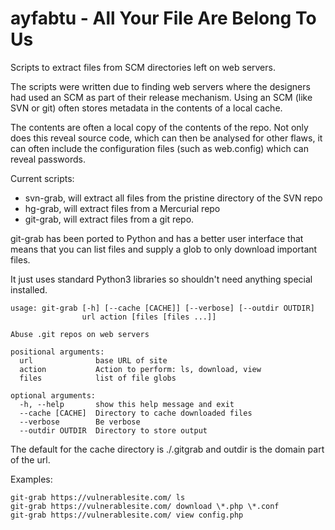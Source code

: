 ayfabtu - All Your File Are Belong To Us
========================================

Scripts to extract files from SCM directories left on web servers. 

The scripts were written due to finding web servers where the designers had used
an SCM as part of their release mechanism. Using an SCM (like SVN or git) often stores metadata in the contents of a local cache.

The contents are often a local copy of the contents of the repo. Not only does
this reveal source code, which can then be analysed for other flaws, it can
often include the configuration files (such as web.config) which can reveal
passwords.

Current scripts:
* svn-grab, will extract all files from the pristine directory of the SVN repo
* hg-grab, will extract files from a Mercurial repo
* git-grab, will extract files from a git repo.

git-grab has been ported to Python and has a better user interface that means that you can list files and supply a glob to only download important files.

It just uses standard Python3 libraries so shouldn't need anything special installed.
```
usage: git-grab [-h] [--cache [CACHE]] [--verbose] [--outdir OUTDIR]
                url action [files [files ...]]

Abuse .git repos on web servers

positional arguments:
  url              base URL of site
  action           Action to perform: ls, download, view
  files            list of file globs

optional arguments:
  -h, --help       show this help message and exit
  --cache [CACHE]  Directory to cache downloaded files
  --verbose        Be verbose
  --outdir OUTDIR  Directory to store output
```
The default for the cache directory is ./.gitgrab and outdir is the domain part of the url.

Examples:
```
git-grab https://vulnerablesite.com/ ls
git-grab https://vulnerablesite.com/ download \*.php \*.conf
git-grab https://vulnerablesite.com/ view config.php
```
